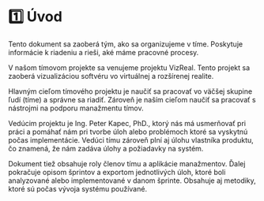 # 1️⃣ Úvod

Tento dokument sa zaoberá tým, ako sa organizujeme v tíme. Poskytuje informácie k riadeniu 
a rieši, aké máme pracovné procesy.

V našom tímovom projekte sa venujeme projektu VizReal. Tento projekt sa zaoberá vizualizáciou
 softvéru vo virtuálnej a rozšírenej realite.

Hlavným cieľom tímového projektu je naučiť sa pracovať vo väčšej skupine ľudí (tíme) a správne
 sa riadiť. Zároveň je naším cieľom naučiť sa pracovať s nástrojmi na podporu manažmentu tímov.

Vedúcim projektu je Ing. Peter Kapec, PhD., ktorý  nás má usmerňovať pri práci a pomáhať nám 
pri tvorbe úloh alebo problémoch ktoré sa vyskytnú počas implementácie. Vedúci tímu zároveň 
plní aj úlohu vlastníka produktu, čo znamená, že nám zadáva úlohy a požiadavky na systém.

Dokument tiež obsahuje roly členov tímu a aplikácie manažmentov. Ďalej pokračuje opisom 
šprintov a exportom jednotlivých úloh, ktoré boli analyzované alebo implementované v danom
šprinte. Obsahuje aj metodiky, ktoré sú počas vývoja systému používané.